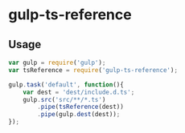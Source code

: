 # gulp-ts-reference

## Usage

```javascript
var gulp = require('gulp');
var tsReference = require('gulp-ts-reference');

gulp.task('default', function(){
    var dest = 'dest/include.d.ts';
	gulp.src('src/**/*.ts')
        .pipe(tsReference(dest))
        .pipe(gulp.dest(dest));
});
```
